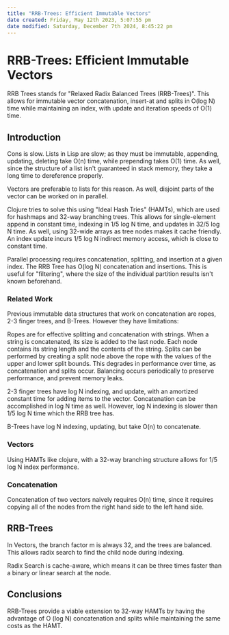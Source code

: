 ```yaml
---
title: "RRB-Trees: Efficient Immutable Vectors"
date created: Friday, May 12th 2023, 5:07:55 pm
date modified: Saturday, December 7th 2024, 8:45:22 pm
---
```


# RRB-Trees: Efficient Immutable Vectors

RRB Trees stands for "Relaxed Radix Balanced Trees (RRB-Trees)". This
allows for immutable vector concatenation, insert-at and splits in O(log
N) time while maintaining an index, with update and iteration speeds of
O(1) time.

## Introduction

Cons is slow. Lists in Lisp are slow; as they must be immutable,
appending, updating, deleting take O(n) time, while prepending takes
O(1) time. As well, since the structure of a list isn't guaranteed in
stack memory, they take a long time to dereference properly.

Vectors are preferable to lists for this reason. As well, disjoint parts
of the vector can be worked on in parallel.

Clojure tries to solve this using "Ideal Hash Tries" (HAMTs), which are
used for hashmaps and 32-way branching trees. This allows for
single-element append in constant time, indexing in 1/5 log N time, and
updates in 32/5 log N time. As well, using 32-wide arrays as tree nodes
makes it cache friendly. An index update incurs 1/5 log N indirect
memory access, which is close to constant time.

Parallel processing requires concatenation, splitting, and insertion at a
given index. The RRB Tree has O(log N) concatenation and insertions.
This is useful for "filtering", where the size of the individual
partition results isn't known beforehand.

### Related Work

Previous immutable data structures that work on concatenation are ropes,
2-3 finger trees, and B-Trees. However they have limitations:

Ropes are for effective splitting and concatenation with strings. When a
string is concatenated, its size is added to the last node. Each node
contains its string length and the contents of the string. Splits can be
performed by creating a split node above the rope with the values of the
upper and lower split bounds. This degrades in performance over time, as
concatenation and splits occur. Balancing occurs periodically to
preserve performance, and prevent memory leaks.

2-3 finger trees have log N indexing, and update, with an amortized
constant time for adding items to the vector. Concatenation can be
accomplished in log N time as well. However, log N indexing is slower
than 1/5 log N time which the RRB tree has.

B-Trees have log N indexing, updating, but take O(n) to concatenate.

### Vectors

Using HAMTs like clojure, with a 32-way branching structure allows for
1/5 log N index performance.

### Concatenation

Concatenation of two vectors naively requires O(n) time, since it
requires copying all of the nodes from the right hand side to the left
hand side.

## RRB-Trees

In Vectors, the branch factor m is always 32, and the trees are
balanced. This allows radix search to find the child node during
indexing.

Radix Search is cache-aware, which means it can be three times faster
than a binary or linear search at the node.

## Conclusions

RRB-Trees provide a viable extension to 32-way HAMTs by having the
advantage of O (log N) concatenation and splits while maintaining the
same costs as the HAMT.
